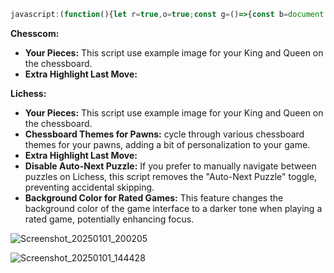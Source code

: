 ```js
javascript:(function(){let r=true,o=true;const g=()=>{const b=document.querySelector('.board');return b?b.classList.contains('flipped')?'black':'white':null;};if(window.location.href.includes('chess.com')){const c=g();if(c){const s=document.createElement('style');let k,q;if(c==='white'){k='url(https://static-cdn.jtvnw.net/jtv_user_pictures/67dcc3a8-669c-4670-96d1-0ad3728c3adb-profile_image-70x70.png)';q='url(https://images.chesscomfiles.com/uploads/v1/user/58361334.230ee823.100x100o.17cce90e60c0@3x.jpeg)';}else{k='url(https://static-cdn.jtvnw.net/jtv_user_pictures/67dcc3a8-669c-4670-96d1-0ad3728c3adb-profile_image-70x70.png)';q='url(https://images.chesscomfiles.com/uploads/v1/user/58361334.230ee823.100x100o.17cce90e60c0@3x.jpeg)';}s.innerHTML=`.highlight{background-color:red!important;opacity:1!important}.${c[0]}k.piece::after{content:'';position:absolute;top:0;left:0;width:100%;height:100%;background-image:${k};background-size:cover;background-repeat:no-repeat;background-position:center}.${c[0]}q.piece::after{content:'';position:absolute;top:0;left:0;width:100%;height:100%;background-image:${q};background-size:cover;background-repeat:no-repeat;background-position:center}`;document.head.appendChild(s);}else{console.log("Could not determine player color. Style not applied.")}}else if(document.querySelector('cg-board')){function a(e,t,c){if(!e||!e.classList.contains(c)||e.classList.contains('bishop'))return;e.classList.remove('black','white',c);e.style.background=t;e.style.backgroundSize='cover';if(e.style.backgroundImage&&e.style.backgroundImage.includes('https://lichess1.org/assets/_KA7qyN/piece/')){console.log(`Piece loaded for ${e.classList.value} with ${t}`)}else{console.log(`Piece fail ${e.classList.value} with ${t}`);setTimeout(()=>a(e,t,c),100)}}function p(e,c,t){if(!e)return;e.forEach((el,i)=>{const idx=i%t.length;const u=`url(https://lichess1.org/assets/_KA7qyN/piece/${t[idx]}/${c[0]}P.svg)`;a(el,u,c)})}function f(){let m,pcs={black:{pawns:[],king:null,queen:null},white:{pawns:[],king:null,queen:null}},ki='url(https://static-cdn.jtvnw.net/jtv_user_pictures/67dcc3a8-669c-4670-96d1-0ad3728c3adb-profile_image-70x70.png)',qu='url(https://i.imgur.com/FhwFGbb.jpg)';let l=document.querySelector('.puzzle__feedback.play');if(l){let i=l.querySelector('.instruction em');if(i){if(i.textContent.includes('black'))m='black';else if(i.textContent.includes('white'))m='white'}if(m){pcs[m].king=document.querySelector(`.${m}.king`);pcs[m].queen=document.querySelector(`.${m}.queen`)}}if(!m){let b=document.querySelector('.cg-wrap');if(b){m=b.classList.contains('orientation-black')?'black':'white';console.log("Player:",m);pcs[m].king=document.querySelector(`.${m}.king`);pcs[m].queen=document.querySelector(`.${m}.queen`)}}if(m){pcs[m].pawns=document.querySelectorAll(`.${m}.pawn`);const om=m==='black'?'white':'black';pcs[om].pawns=document.querySelectorAll(`.${om}.pawn`);if(pcs[m].king){a(pcs[m].king,ki,m)}if(pcs[m].queen){a(pcs[m].queen,qu,m)}const stys=["cburnett","merida","alpha","chessnut","chess7","reillycraig","companion","riohacha","kosal","le%20Zigzag","fantasy","spatial","celtic","california","caliente","pixel","maestro","fresca","cardinal","gioco","tatiana","staunty","cooke","monarchy","governor","dubrovny","icpieces","mpchess","kiwen-suwi","horsey","anarcandy","shapes","letter","disguised"];if(r){p(Array.from(pcs[m].pawns),m,stys)}if(o){p(Array.from(pcs[om].pawns),om,stys)}}}function b(){const p=document.querySelector('.puzzle__side__user__rating'),g=document.querySelector('.game__meta__infos');if((p&&p.querySelector('strong'))||(g&&g.querySelector('.setup')&&g.querySelector('.setup').textContent.includes('Rated'))){if(p&&p.querySelector('strong'))document.querySelector('.puzzle__side__user').style.backgroundColor='#0B3B0B';else%20document.querySelector('main.round').style.backgroundColor='#0B3B0B'}}function%20h(){const%20l=document.querySelectorAll('.last-move');l.forEach(el=>{if(el&&!el.style.cssText.includes('box-shadow')){el.style.cssText+='box-shadow:0%200%2015px%20rgba(0,0,0,0.7);outline:5px%20solid%20black;background-image:linear-gradient(to%20bottom,rgba(255,255,0,0.5),rgba(255,255,0,0.2))'}})}f();b();const%20t=setInterval(function(){h();f();b()},2000);const%20an=document.querySelectorAll('#puzzle-toggle-autonext,label[for="puzzle-toggle-autonext"]');an.forEach(el=>el.remove())}})()
```
**Chesscom:**

* **Your Pieces:** This script use example image for your King and Queen on the chessboard. 
* **Extra Highlight Last Move:** 

**Lichess:**

* **Your Pieces:** This script use example image for your King and Queen on the chessboard. 
* **Chessboard Themes for Pawns:** cycle through various chessboard themes for your pawns, adding a bit of personalization to your game.
* **Extra Highlight Last Move:** 
* **Disable Auto-Next Puzzle:** If you prefer to manually navigate between puzzles on Lichess, this script removes the "Auto-Next Puzzle" toggle, preventing accidental skipping.
* **Background Color for Rated Games:**  This feature changes the background color of the game interface to a darker tone when playing a rated game, potentially enhancing focus.

![Screenshot_20250101_200205](https://github.com/user-attachments/assets/06642cd3-728c-48a0-a959-548e2129bdad)

![Screenshot_20250101_144428](https://github.com/user-attachments/assets/2617b222-894b-4d81-b469-21a647786cab)
